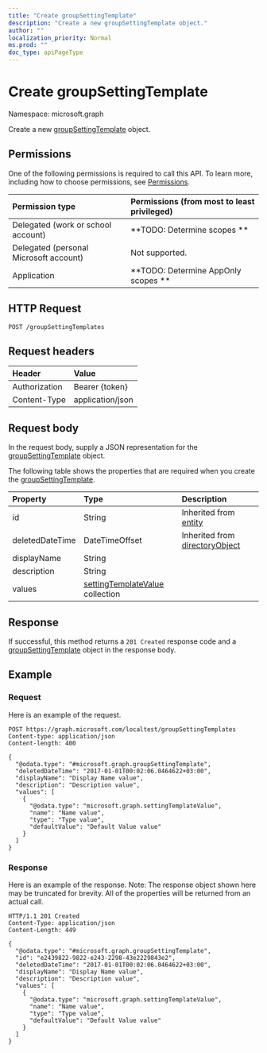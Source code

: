 ```yaml
---
title: "Create groupSettingTemplate"
description: "Create a new groupSettingTemplate object."
author: ""
localization_priority: Normal
ms.prod: ""
doc_type: apiPageType
---
```


# Create groupSettingTemplate

Namespace: microsoft.graph

Create a new [groupSettingTemplate](../resources/groupsettingtemplate.md) object.

## Permissions
One of the following permissions is required to call this API. To learn more, including how to choose permissions, see [Permissions](/concepts/permissions-reference.md).

|Permission type|Permissions (from most to least privileged)|
|:---|:---|
|Delegated (work or school account)|**TODO: Determine scopes **|
|Delegated (personal Microsoft account)|Not supported.|
|Application|**TODO: Determine AppOnly scopes **|

## HTTP Request
<!-- {
  "blockType": "ignored"
}
-->
``` http
POST /groupSettingTemplates
```

## Request headers
|Header|Value|
|:---|:---|
|Authorization|Bearer {token}|
|Content-Type|application/json|

## Request body
In the request body, supply a JSON representation for the [groupSettingTemplate](../resources/groupsettingtemplate.md) object.

The following table shows the properties that are required when you create the [groupSettingTemplate](../resources/groupsettingtemplate.md).

|Property|Type|Description|
|:---|:---|:---|
|id|String| Inherited from [entity](../resources/entity.md)|
|deletedDateTime|DateTimeOffset| Inherited from [directoryObject](../resources/directoryobject.md)|
|displayName|String||
|description|String||
|values|[settingTemplateValue](../resources/settingtemplatevalue.md) collection||



## Response
If successful, this method returns a `201 Created` response code and a [groupSettingTemplate](../resources/groupsettingtemplate.md) object in the response body.

## Example

### Request
Here is an example of the request.
<!-- {
  "blockType": "request",
  "name": "create_groupsettingtemplate_from_groupsettingtemplates"
}
-->
``` http
POST https://graph.microsoft.com/localtest/groupSettingTemplates
Content-type: application/json
Content-length: 400

{
  "@odata.type": "#microsoft.graph.groupSettingTemplate",
  "deletedDateTime": "2017-01-01T00:02:06.0464622+03:00",
  "displayName": "Display Name value",
  "description": "Description value",
  "values": [
    {
      "@odata.type": "microsoft.graph.settingTemplateValue",
      "name": "Name value",
      "type": "Type value",
      "defaultValue": "Default Value value"
    }
  ]
}
```

### Response
Here is an example of the response. Note: The response object shown here may be truncated for brevity. All of the properties will be returned from an actual call.
<!-- {
  "blockType": "response",
  "truncated": true,
  "@odata.type": "microsoft.graph.groupsettingtemplate"
}
-->
``` http
HTTP/1.1 201 Created
Content-Type: application/json
Content-Length: 449

{
  "@odata.type": "#microsoft.graph.groupSettingTemplate",
  "id": "e2439822-9822-e243-2298-43e2229843e2",
  "deletedDateTime": "2017-01-01T00:02:06.0464622+03:00",
  "displayName": "Display Name value",
  "description": "Description value",
  "values": [
    {
      "@odata.type": "microsoft.graph.settingTemplateValue",
      "name": "Name value",
      "type": "Type value",
      "defaultValue": "Default Value value"
    }
  ]
}
```

